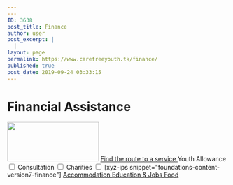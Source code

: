 ```yaml
---
---
ID: 3638
post_title: Finance
author: user
post_excerpt: |
  |
layout: page
permalink: https://www.carefreeyouth.tk/finance/
published: true
post_date: 2019-09-24 03:33:15
---
```

<h1>Financial Assistance</h1>		
										<img width="209" height="90" src="https://www.carefreeyouth.tk/wp-content/uploads/2019/06/leaf-free-img.png" alt="" />											
			<a href="https://www.carefreeyouth.tk/financial-assistance-map/" role="button">
						Find the route to a service
					</a>
<label>Youth Allowance
  <input type="checkbox" value='Youth Allowance'>
</label>
<label>Consultation
  <input type="checkbox" value='Consultation'>
</label>
<label>Charities
  <input type="checkbox" value='Charities'>
</label>
		[xyz-ips snippet="foundations-content-version7-finance"]		
			<a href="https://www.carefreeyouth.tk/accommodation/" role="button">
						Accommodation
					</a>
			<a href="https://www.carefreeyouth.tk/education-jobs/" role="button">
						Education & Jobs
					</a>
			<a href="https://www.carefreeyouth.tk/foods/" role="button">
						Food
					</a>